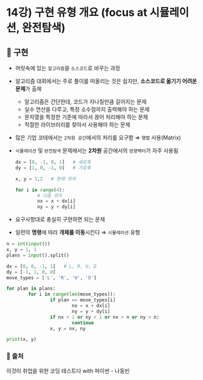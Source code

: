 # 14강) 구현 유형 개요 (focus at 시뮬레이션, 완전탐색)

## 📍 구현

- 머릿속에 있는 `알고리즘`을 `소스코드`로 바꾸는 과정
- 알고리즘 대회에서는 주로 풀이를 떠올리는 것은 쉽지만, **소스코드로 옮기기 어려운 문제**가 출제
    - 알고리즘은 간단한데, 코드가 지나칠만큼 길어지는 문제
    - 실수 연산을 다루고, 특정 소수점까지 출력해야 하는 문제
    - 문자열을 특정한 기준에 따라서 끊어 처리해야 하는 문제
    - 적절한 라이브러리를 찾아서 사용해야 하는 문제
- 많은 기업 코테에서는 `2차원 공간`에서의 처리를 요구함 ⇒ `행렬` 사용(Matrix)
- `시뮬레이션` 및 `완전탐색` 문제에서는 **2차원** 공간에서의 `방향벡터`가 자주 사용됨
    
    ```python
    dx = [0, -1, 0, 1]   # 세로축
    dy = [1, 0, -1, 0]   # 가로축
    
    x, y = 1,2   # 현재 위치
    
    for i in range(4):
    		# 다음 위치
    		nx = x + dx[i]
    		ny = y + dy[i]
    ```
    
- 요구사항대로 충실히 구현하면 되는 문제
- 일련의 **명령**에 따라 **개체를 이동**시킨다 ⇒ `시뮬레이션` 유형

```python
n = int(input())
x, y = 1, 1
plans = input().split()

dx = [0, 0, -1, 1]   # L, R, U, D
dy = [-1, 1, 0, 0]
move_types = ['L', 'R', 'U', 'D']

for plan in plans:
		for i in range(len(move_types)):
				if plan == move_types[i]
						nx = x + dx[i]
						ny = y + dy[i]
				if nx < 1 or ny < 1 or nx > n or ny > n:
						continue
				x, y = nx, ny

print(x, y)
```

### 📍 출처
이것이 취업을 위한 코딩 테스트다 with 파이썬 - 나동빈